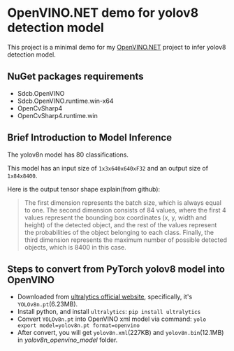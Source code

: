 # OpenVINO.NET demo for yolov8 detection model

This project is a minimal demo for my [OpenVINO.NET](https://github.com/sdcb/OpenVINO.NET) project to infer yolov8 detection model.

## NuGet packages requirements
* Sdcb.OpenVINO
* Sdcb.OpenVINO.runtime.win-x64
* OpenCvSharp4
* OpenCvSharp4.runtime.win

## Brief Introduction to Model Inference
The yolov8n model has 80 classifications.

This model has an input size of `1x3x640x640xF32` and an output size of `1x84x8400`.

Here is the output tensor shape explain(from github):

> The first dimension represents the batch size, which is always equal to one.
> The second dimension consists of 84 values, where the first 4 values represent the bounding box coordinates (x, y, width and height) of the detected object, and the rest of the values represent the probabilities of the object belonging to each class.
> Finally, the third dimension represents the maximum number of possible detected objects, which is 8400 in this case.

## Steps to convert from PyTorch yolov8 model into OpenVINO

* Downloaded from [ultralytics official website](https://docs.ultralytics.com/models/yolov8/#supported-modes), specifically, it's `YOLOv8n.pt`(6.23MB).
* Install python, and install `ultralytics`: `pip install ultralytics`
* Convert `YOLOv8n.pt` into OpenVINO xml model via command: `yolo export model=yolov8n.pt format=openvino`
* After convert, you will get `yolov8n.xml`(227KB) and `yolov8n.bin`(12.1MB) in *yolov8n_openvino_model* folder.
